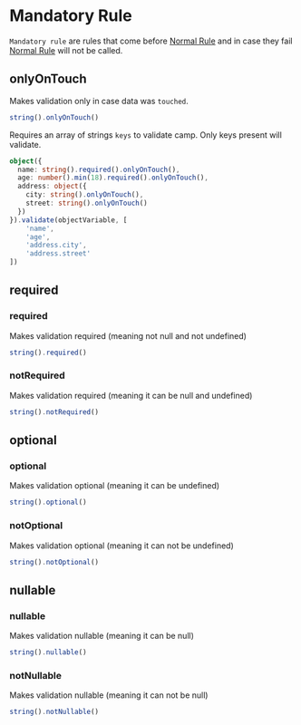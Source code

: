 # Mandatory Rule

`Mandatory rule` are rules that come before [Normal Rule](#normalRule) and in case they fail [Normal Rule](#normalRule) will not be called.

## onlyOnTouch

Makes validation only in case data was `touched`.

```Typescript
string().onlyOnTouch()
```

Requires an array of strings `keys` to validate camp. Only keys present will validate.

```Typescript
object({
  name: string().required().onlyOnTouch(),
  age: number().min(18).required().onlyOnTouch(),
  address: object({
	city: string().onlyOnTouch(),
	street: string().onlyOnTouch()
  })
}).validate(objectVariable, [
	'name',
	'age',
	'address.city',
	'address.street'
])
```

## required
### required

Makes validation required (meaning not null and not undefined)

```Typescript
string().required()
```
### notRequired

Makes validation required (meaning it can be null and undefined)

```Typescript
string().notRequired()
```
## optional

### optional

Makes validation optional (meaning it can be undefined)

```Typescript
string().optional()
```
### notOptional

Makes validation optional (meaning it can not be undefined)

```Typescript
string().notOptional()
```
## nullable
### nullable

Makes validation nullable (meaning it can be null)

```Typescript
string().nullable()
```
### notNullable

Makes validation nullable (meaning it can not be null)

```Typescript
string().notNullable()
```